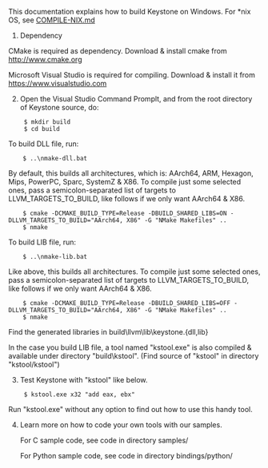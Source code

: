 This documentation explains how to build Keystone on Windows.
For *nix OS, see [COMPILE-NIX.md](COMPILE-NIX.md)


1. Dependency

  CMake is required as dependency.
  Download & install cmake from http://www.cmake.org

  Microsoft Visual Studio is required for compiling. Download & install it from 
  https://www.visualstudio.com


2. Open the Visual Studio Command Promplt, and from the root directory
  of Keystone source, do:

        $ mkdir build
        $ cd build

  To build DLL file, run:

        $ ..\nmake-dll.bat

  By default, this builds all architectures, which is: AArch64, ARM, Hexagon,
  Mips, PowerPC, Sparc, SystemZ & X86. To compile just some selected ones,
  pass a semicolon-separated list of targets to LLVM_TARGETS_TO_BUILD,
  like follows if we only want AArch64 & X86.

        $ cmake -DCMAKE_BUILD_TYPE=Release -DBUILD_SHARED_LIBS=ON -DLLVM_TARGETS_TO_BUILD="AArch64, X86" -G "NMake Makefiles" ..
        $ nmake

  To build LIB file, run:

        $ ..\nmake-lib.bat

  Like above, this builds all architectures. To compile just some selected ones,
  pass a semicolon-separated list of targets to LLVM_TARGETS_TO_BUILD,
  like follows if we only want AArch64 & X86.

        $ cmake -DCMAKE_BUILD_TYPE=Release -DBUILD_SHARED_LIBS=OFF -DLLVM_TARGETS_TO_BUILD="AArch64, X86" -G "NMake Makefiles" ..
        $ nmake

  Find the generated libraries in build\llvm\lib\keystone.{dll,lib}
  
  In the case you build LIB file, a tool named "kstool.exe" is also
  compiled & available under directory "build\kstool".
  (Find source of "kstool" in directory "kstool/kstool")


3. Test Keystone with "kstool" like below.

        $ kstool.exe x32 "add eax, ebx"

  Run "kstool.exe" without any option to find out how to use this handy tool.


4. Learn more on how to code your own tools with our samples.

   For C sample code, see code in directory samples/

   For Python sample code, see code in directory bindings/python/
